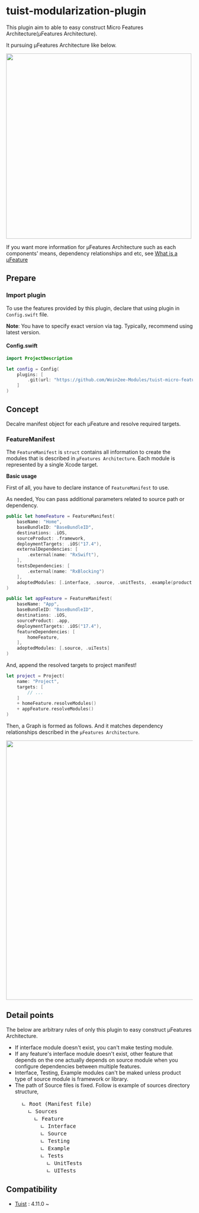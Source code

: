 # tuist-modularization-plugin
This plugin aim to able to easy construct Micro Features Architecture(µFeatures Architecture).

It pursuing µFeatures Architecture like below.

<img src="https://github.com/Woin2ee-Modules/tuist-micro-feature-plugin/assets/81426024/d227aba4-27e8-4e51-8f34-4bd823b2f292" width="500">

If you want more information for µFeatures Architecture such as each components' means, dependency relationships and etc, see [What is a µFeature](https://docs.tuist.io/guide/scale/ufeatures-architecture#what-is-a-%CE%BCfeature)

## Prepare

### Import plugin

To use the features provided by this plugin, declare that using plugin in `Config.swift` file.

**Note**: You have to specify exact version via tag. Typically, recommend using latest version.

#### Config.swift

```swift
import ProjectDescription

let config = Config(
    plugins: [
        .git(url: "https://github.com/Woin2ee-Modules/tuist-micro-feature-plugin.git", tag: "0.2.1"),
    ]
)
```

## Concept

Decalre manifest object for each µFeature and resolve required targets.

### FeatureManifest

The `FeatureManifest` is `struct` contains all information to create the modules that is described in `µFeatures Architecture`.
Each module is represented by a single Xcode target.

**Basic usage**

First of all, you have to declare instance of `FeatureManifest` to use.

As needed, You can pass additional parameters related to source path or dependency.

```swift
public let homeFeature = FeatureManifest(
    baseName: "Home",
    baseBundleID: "BaseBundleID",
    destinations: .iOS,
    sourceProduct: .framework,
    deploymentTargets: .iOS("17.4"),
    externalDependencies: [
        .external(name: "RxSwift"),
    ],
    testsDependencies: [
        .external(name: "RxBlocking")
    ],
    adoptedModules: [.interface, .source, .unitTests, .example(product: .app)]
)

public let appFeature = FeatureManifest(
    baseName: "App",
    baseBundleID: "BaseBundleID",
    destinations: .iOS,
    sourceProduct: .app,
    deploymentTargets: .iOS("17.4"),
    featureDependencies: [
        homeFeature,
    ],
    adoptedModules: [.source, .uiTests]
)

```

And, append the resolved targets to project manifest!

```swift
let project = Project(
    name: "Project",
    targets: [
        // ...
    ]
    + homeFeature.resolveModules()
    + appFeature.resolveModules()
)
```

Then, a Graph is formed as follows. And it matches dependency relationships described in the `µFeatures Architecture`.

<img src="https://github.com/Woin2ee-Modules/tuist-micro-feature-plugin/assets/81426024/6ebaad7f-b1bf-41c1-a46b-14bca4f4e954" width="700">

## Detail points

The below are arbitrary rules of only this plugin to easy construct µFeatures Architecture.

- If interface module doesn't exist, you can't make testing module.
- If any feature's interface module doesn't exist, other feature that depends on the one actually depends on source module when you configure dependencies between multiple features.
- Interface, Testing, Example modules can't be maked unless product type of source module is framework or library.
- The path of Source files is fixed. Follow is example of sources directory structure,
  <pre>
    ㄴ Root (Manifest file)
      ㄴ Sources
        ㄴ Feature
          ㄴ Interface
          ㄴ Source
          ㄴ Testing
          ㄴ Example
          ㄴ Tests
            ㄴ UnitTests
            ㄴ UITests
  </pre>

## Compatibility

- [Tuist](https://github.com/tuist/tuist) : 4.11.0 ~



